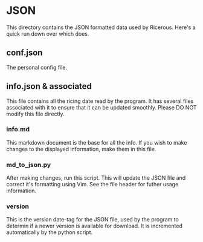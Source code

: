 # JSON
This directory contains the JSON formatted data used by Ricerous. Here's a quick run down over which does.

## conf.json
The personal config file.

## info.json & associated
This file contains all the ricing date read by the program. It has several files associated with it to ensure that it can be updated smoothly. Please DO NOT modify this file directly.

### info.md
This markdown document is the base for all the info. If you wish to make changes to the displayed information, make them in this file.

### md_to_json.py
After making changes, run this script. This will update the JSON file and correct it's formatting using Vim. See the file header for futher usage information.

### version
This is the version date-tag for the JSON file, used by the program to determin if a newer version is available for download. It is incremented automatically by the python script.
